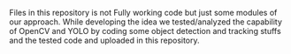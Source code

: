 Files in this repository is not Fully working code but just some modules of our approach.
While developing the idea we tested/analyzed the capability of OpenCV and YOLO by coding some object detection and tracking stuffs and the tested code and uploaded in this repository.
